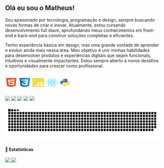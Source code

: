 ## Olá eu sou o Matheus!

 Sou apaixonado por tecnologia, programação e design, sempre buscando novas formas de criar e inovar. Atualmente, estou cursando desenvolvimento full stack, aprofundando meus conhecimentos em front-end e back-end para construir soluções completas e eficientes.

 Tenho experiência básica em design, mas uma grande vontade de aprender e evoluir ainda mais nessa área. Meu objetivo é unir minhas habilidades para desenvolver produtos e experiências digitais que sejam funcionais, intuitivos e visualmente impactantes. Estou sempre aberto a novos desafios e oportunidades para crescer como profissional.

<div style="display: inline_block"><br>
  <img align="center" alt="YusukyDev-HTML" height="30" width="40" src="https://raw.githubusercontent.com/devicons/devicon/master/icons/html5/html5-original.svg">
  <img align="center" alt="YusukyDev-CSS" height="30" width="40" src="https://raw.githubusercontent.com/devicons/devicon/master/icons/css3/css3-original.svg">
  <img align="center" alt="YusukyDev-Js" height="30" width="40" src="https://raw.githubusercontent.com/devicons/devicon/master/icons/javascript/javascript-plain.svg">
  <img align="center" alt="YusukyDev-React" height="30" width="40" src="https://raw.githubusercontent.com/devicons/devicon/master/icons/react/react-original.svg">
  <img align="center" alt="YusukyDev-Python" height="30" width="40" src="https://raw.githubusercontent.com/devicons/devicon/master/icons/python/python-original.svg">
</div>
  
 ##
 
<div> 
  <a href="https://www.youtube.com/c/HazzardOvertake" target="_blank"><img src="https://img.shields.io/badge/YouTube-FF0000?style=for-the-badge&logo=youtube&logoColor=white" target="_blank"></a>
  <a href="https://www.instagram.com/matheusgn_official" target="_blank"><img src="https://img.shields.io/badge/-Instagram-%23E4405F?style=for-the-badge&logo=instagram&logoColor=white" target="_blank"></a>
  <a href="https://discord.gg/2Tm7w73jry" target="_blank"><img src="https://img.shields.io/badge/Discord-7289DA?style=for-the-badge&logo=discord&logoColor=white" target="_blank"></a> 
  <a href = "mailto:yusukyryoshi@gmail.com"><img src="https://img.shields.io/badge/-Gmail-%23333?style=for-the-badge&logo=gmail&logoColor=white" target="_blank"></a>
  <a href="https://www.linkedin.com/in/matheus-goncalves-oficial" target="_blank"><img src="https://img.shields.io/badge/-LinkedIn-%230077B5?style=for-the-badge&logo=linkedin&logoColor=white" target="_blank"></a> 
  
</div>

![GitHub Snake](https://github.com/Platane/snk/raw/output/github-contribution-grid-snake.svg)

<div class="estatistica">
<h4>🤖 Estatísticas</h4>
<a href="https://github.com/Filiple15">
<img height="150em" src="https://github-readme-stats.vercel.app/api?username=YusukyOficial&show_icons=true&theme=gruvbox&include_all_commits=true&count_private=true"/>
<img height="150em" src="https://github-readme-stats.vercel.app/api/top-langs/?username=YusukyOficial&layout=compact&langs_count=16&theme=gruvbox"/>
</div>

<!--
**YusukyOficial/YusukyOficial** is a ✨ _special_ ✨ repository because its `README.md` (this file) appears on your GitHub profile.

Here are some ideas to get you started:

- 🔭 I’m currently working on ...
- 🌱 I’m currently learning ...
- 👯 I’m looking to collaborate on ...
- 🤔 I’m looking for help with ...
- 💬 Ask me about ...
- 📫 How to reach me: ...
- 😄 Pronouns: ...
- ⚡ Fun fact: ...
-->
